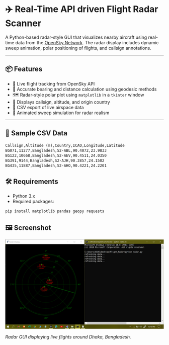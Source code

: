 # ✈️ Real-Time API driven Flight Radar Scanner

A Python-based radar-style GUI that visualizes nearby aircraft using real-time data from the [OpenSky Network](https://opensky-network.org/). The radar display includes dynamic sweep animation, polar positioning of flights, and callsign annotations.

---

## 📦 Features
- 📡 Live flight tracking from OpenSky API  
- 🧭 Accurate bearing and distance calculation using geodesic methods  
- 🗺️ Radar-style polar plot using `matplotlib` in a `tkinter` window  
- 🛬 Displays callsign, altitude, and origin country  
- 📝 CSV export of live airspace data  
- 🔄 Animated sweep simulation for radar realism  

---

## 📄 Sample CSV Data 

```csv
Callsign,Altitude (m),Country,ICAO,Longitude,Latitude
BG071,11277,Bangladesh,S2-ABL,90.4072,23.9833
BG122,10668,Bangladesh,S2-AEV,90.4511,24.0350
BG391,9144,Bangladesh,S2-AJH,90.3857,24.1502
BG435,11887,Bangladesh,S2-AHO,90.4221,24.2201
```

## 🛠️ Requirements

- Python 3.x  
- Required packages:

```bash
pip install matplotlib pandas geopy requests
```

## 🖼️ Screenshot

![Radar Scanner Screenshot](./screenshot.png)

*Radar GUI displaying live flights around Dhaka, Bangladesh.*

